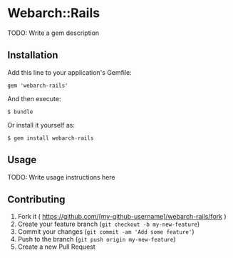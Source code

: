 # Webarch::Rails

TODO: Write a gem description

## Installation

Add this line to your application's Gemfile:

    gem 'webarch-rails'

And then execute:

    $ bundle

Or install it yourself as:

    $ gem install webarch-rails

## Usage

TODO: Write usage instructions here

## Contributing

1. Fork it ( https://github.com/[my-github-username]/webarch-rails/fork )
2. Create your feature branch (`git checkout -b my-new-feature`)
3. Commit your changes (`git commit -am 'Add some feature'`)
4. Push to the branch (`git push origin my-new-feature`)
5. Create a new Pull Request
